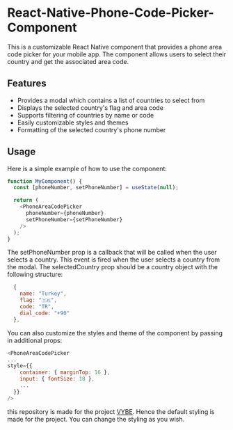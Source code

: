 # React-Native-Phone-Code-Picker-Component

This is a customizable React Native component that provides a phone area code picker for your mobile app. The component allows users to select their country and get the associated area code.

## Features

- Provides a modal which contains a list of countries to select from
- Displays the selected country's flag and area code
- Supports filtering of countries by name or code
- Easily customizable styles and themes
- Formatting of the selected country's phone number

## Usage

Here is a simple example of how to use the component:

```javascript
function MyComponent() {
  const [phoneNumber, setPhoneNumber] = useState(null);

  return (
    <PhoneAreaCodePicker
      phoneNumber={phoneNumber}
      setPhoneNumber={setPhoneNumber}
    />
  );
}
```

The setPhoneNumber prop is a callback that will be called when the user selects a country. This event is fired when the user selects a country from the modal. The selectedCountry prop should be a country object with the following structure:

```javascript
  {
    name: "Turkey",
    flag: "🇹🇷",
    code: "TR",
    dial_code: "+90"
  },
```

You can also customize the styles and theme of the component by passing in additional props:

```javascript
<PhoneAreaCodePicker
...
style={{
    container: { marginTop: 16 },
    input: { fontSize: 18 },
    ...
  }}
/>
```

this repository is made for the project [VYBE](https://github.com/YigitEkin/Vybe).
Hence the default styling is made for the project. You can change the styling as you wish.
